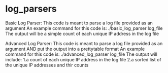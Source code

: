 # log_parsers

Basic Log Parser:
This code is meant to parse a log file provided as an argument
An example command for this code is: ./basic_log_parser log_file
The output will be a simple count of each unique IP address in the log file

Advanced Log Parser:
This code is meant to parse a log file provided as an argument AND put the output into a prettytable format
An example command for this code is: ./advanced_log_parser log_file
The output will include: 
1.a count of each unique IP address in the log file
2.a sorted list of the unique IP addresses and thir counts
